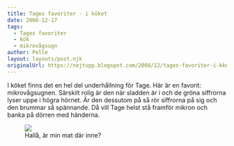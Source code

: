 ```yaml
---
title: Tages favoriter - i köket
date: 2008-12-17
tags: 
  - Tages favoriter
  - kök
  - mikrovågsugn	
author: Pelle
layout: layouts/post.njk
originalUrl: https://nejtupp.blogspot.com/2008/12/tages-favoriter-i-kket.html
---
```


I köket finns det en hel del underhållning för Tage. Här är en favorit: mikrovågsugnen. Särskilt rolig är den när sladden är i och de gröna siffrorna lyser uppe i högra hörnet. Är den dessutom på så rör siffrorna på sig och den brummar så spännande. Då vill Tage helst stå framför mikron och banka på dörren med händerna.

<figure>
	<img src="../../../../img/_MG_9565_1024pix.jpg">
	<figcaption>Hallå, är min mat där inne?</figcaption>
</figure>
